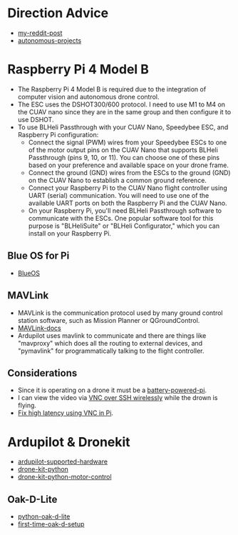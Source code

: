 # Direction Advice
* [my-reddit-post](https://www.reddit.com/r/diydrones/comments/16gkw2b/autonomous_raspberry_pi_to_fcesc_stack_control/?utm_source=share&utm_medium=web2x&context=3)
* [autonomous-projects](https://www.reddit.com/r/diydrones/comments/uwreq1/fpv_drone_using_raspberry_pi/)

# Raspberry Pi 4 Model B
* The Raspberry Pi 4 Model B is required due to the integration of computer vision and autonomous drone control.
* The ESC uses the DSHOT300/600 protocol. I need to use M1 to M4 on the CUAV nano since they are in the same group and then configure it to use DSHOT.
* To use BLHeli Passthrough with your CUAV Nano, Speedybee ESC, and Raspberry Pi configuration:
  * Connect the signal (PWM) wires from your Speedybee ESCs to one of the motor output pins on the CUAV Nano that supports BLHeli Passthrough (pins 9, 10, or 11). You can choose one of these pins based on your preference and available space on your drone frame.
  * Connect the ground (GND) wires from the ESCs to the ground (GND) on the CUAV Nano to establish a common ground reference.
  * Connect your Raspberry Pi to the CUAV Nano flight controller using UART (serial) communication. You will need to use one of the available UART ports on both the Raspberry Pi and the CUAV Nano.
  * On your Raspberry Pi, you'll need BLHeli Passthrough software to communicate with the ESCs. One popular software tool for this purpose is "BLHeliSuite" or "BLHeli Configurator," which you can install on your Raspberry Pi.

## Blue OS for Pi
* [BlueOS](https://github.com/bluerobotics/BlueOS)

## MAVLink
* MAVLink is the communication protocol used by many ground control station software, such as Mission Planner or QGroundControl.
* [MAVLink-docs](https://mavlink.io/en/)
* Ardupilot uses mavlink to communicate and there are things like "mavproxy" which does all the routing to external devices, and "pymavlink" for programmatically talking to the flight controller.

## Considerations
* Since it is operating on a drone it must be a [battery-powered-pi](https://www.circuitbasics.com/how-to-power-your-raspberry-pi-with-a-lithium-battery/).
* I can view the video via [VNC over SSH wirelessly](https://www.youtube.com/watch?v=5QBFDO5xoZI) while the drown is flying.
* [Fix high latency using VNC in Pi](https://www.reddit.com/r/RASPBERRY_PI_PROJECTS/comments/sixrr4/why_is_my_raspberry_pi_4_sooooo_slow_when_using/).

# Ardupilot & Dronekit
* [ardupilot-supported-hardware](https://ardupilot.org/copter/docs/common-autopilots.html)
* [drone-kit-python](https://github.com/MichaelThamm/autonomous-drone/blob/main/sub-systems/control-system/autonomous-control/dronekit.py)
* [drone-kit-python-motor-control](https://github.com/MichaelThamm/autonomous-drone/blob/main/sub-systems/control-system/autonomous-control/overridemotor.py)

## Oak-D-Lite
* [python-oak-d-lite](https://core-electronics.com.au/guides/oak-d-lite-raspberry-pi/)
* [first-time-oak-d-setup](https://www.youtube.com/watch?v=e_uPEE_zlDo)